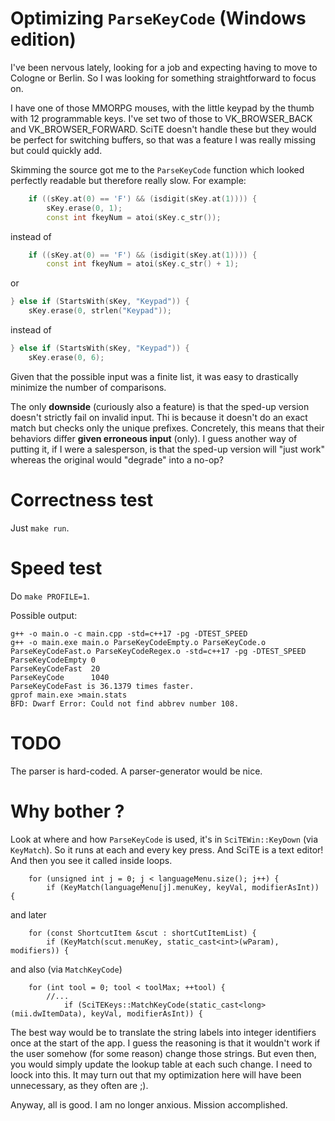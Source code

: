# Optimizing `ParseKeyCode` (Windows edition)

I've been nervous lately, looking for a job and expecting having to move to Cologne or Berlin. So I was looking for something straightforward to focus on.

I have one of those MMORPG mouses, with the little keypad by the thumb with 12 programmable keys. I've set two of those to VK_BROWSER_BACK and VK_BROWSER_FORWARD. SciTE doesn't handle these but they would be perfect for switching buffers, so that was a feature I was really missing but could quickly add.

Skimming the source got me to the `ParseKeyCode` function which looked perfectly readable but therefore really slow. For example:

```c++
	if ((sKey.at(0) == 'F') && (isdigit(sKey.at(1)))) {
		sKey.erase(0, 1);
		const int fkeyNum = atoi(sKey.c_str());
```

instead of

```c++
	if ((sKey.at(0) == 'F') && (isdigit(sKey.at(1)))) {
		const int fkeyNum = atoi(sKey.c_str() + 1);
```

or

```c++
} else if (StartsWith(sKey, "Keypad")) {
	sKey.erase(0, strlen("Keypad"));
```

instead of

```c++
} else if (StartsWith(sKey, "Keypad")) {
	sKey.erase(0, 6);
```

Given that the possible input was a finite list, it was easy to drastically minimize the number of comparisons.

The only **downside** (curiously also a feature) is that the sped-up version doesn't strictly fail on invalid input. Thi is because it doesn't do an exact match but checks only the unique prefixes. Concretely, this means that their behaviors differ __given erroneous input__ (only). I guess another way of putting it, if I were a salesperson, is that the sped-up version will "just work" whereas the original would "degrade" into a no-op?

# Correctness test

Just `make run`.

# Speed test

Do `make PROFILE=1`.

Possible output:
```
g++ -o main.o -c main.cpp -std=c++17 -pg -DTEST_SPEED
g++ -o main.exe main.o ParseKeyCodeEmpty.o ParseKeyCode.o ParseKeyCodeFast.o ParseKeyCodeRegex.o -std=c++17 -pg -DTEST_SPEED
ParseKeyCodeEmpty 0
ParseKeyCodeFast  20
ParseKeyCode      1040
ParseKeyCodeFast is 36.1379 times faster.
gprof main.exe >main.stats
BFD: Dwarf Error: Could not find abbrev number 108.
```

# TODO

The parser is hard-coded. A parser-generator would be nice.

# Why bother ?

Look at where and how `ParseKeyCode` is used, it's in `SciTEWin::KeyDown` (via `KeyMatch`). So it runs at each and every key press. And SciTE is a text editor! And then you see it called inside loops.

```
	for (unsigned int j = 0; j < languageMenu.size(); j++) {
		if (KeyMatch(languageMenu[j].menuKey, keyVal, modifierAsInt)) {
```

and later

```
	for (const ShortcutItem &scut : shortCutItemList) {
		if (KeyMatch(scut.menuKey, static_cast<int>(wParam), modifiers)) {
```

and also (via `MatchKeyCode`)

```
	for (int tool = 0; tool < toolMax; ++tool) {
		//...
			if (SciTEKeys::MatchKeyCode(static_cast<long>(mii.dwItemData), keyVal, modifierAsInt)) {
```

The best way would be to translate the string labels into integer identifiers once at the start of the app. I guess the reasoning is that it wouldn't work if the user somehow (for some reason) change those strings. But even then, you would simply update the lookup table at each such change. I need to loock into this. It may turn out that my optimization here will have been unnecessary, as they often are ;). 

Anyway, all is good. I am no longer anxious. Mission accomplished.

